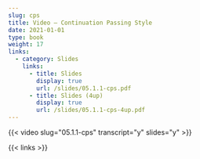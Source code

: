 ```yaml
---
slug: cps
title: Video — Continuation Passing Style
date: 2021-01-01
type: book
weight: 17
links:
  - category: Slides
    links:
      - title: Slides
        display: true
        url: /slides/05.1.1-cps.pdf
      - title: Slides (4up)
        display: true
        url: /slides/05.1.1-cps-4up.pdf
---
```

{{< video slug="05.1.1-cps" transcript="y" slides="y" >}}

{{< links >}}

